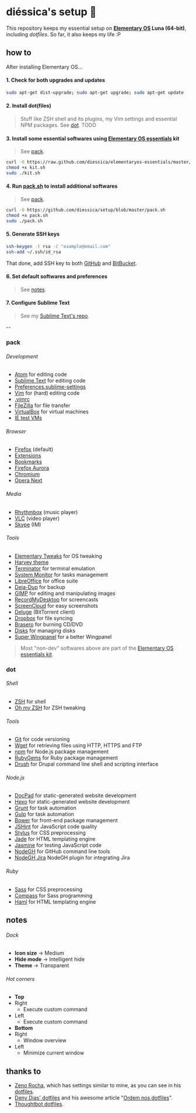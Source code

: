# diéssica's setup :penguin:
This repository keeps my essential setup on **[Elementary OS](http://elementaryos.org/) Luna (64-bit)**, including *dotfiles*. So far, it also keeps my life :P

## how to
After installing Elementary OS...

#### 1. Check for both upgrades and updates
  ```sh
  sudo apt-get dist-upgrade; sudo apt-get upgrade; sudo apt-get update
  ```

#### 2. Install dot(files)
> Stuff like ZSH shell and its plugins, my Vim settings and essential NPM packages. See [dot](https://github.com/diessica/setup/blob/master/README.md#).
> TODO

#### 3. Install some essential softwares using [Elementary OS essentials](https://github.com/diessica/elementaryos-essentials) kit
  > See [pack](https://github.com/diessica/setup/blob/master/README.md#).
  
  ```sh
  curl -O https://raw.github.com/diessica/elementaryos-essentials/master/kit.sh
  chmod +x kit.sh
  sudo ./kit.sh
  ```

#### 4. Run [pack.sh](https://github.com/diessica/setup/blob/master/pack.sh) to install additional softwares
  > See [pack](https://github.com/diessica/setup/blob/master/README.md#).

  ```sh
  curl -O https://github.com/diessica/setup/blob/master/pack.sh
  chmod +x pack.sh
  sudo ./pack.sh
  ```

#### 5. Generate SSH keys
  ```sh
  ssh-keygen -t rsa -C "example@email.com"
  ssh-add ~/.ssh/id_rsa
  ```
  That done, add SSH key to both [GitHub](https://help.github.com/articles/generating-ssh-keys#step-3-add-your-ssh-key-to-github) and [BitBucket](https://confluence.atlassian.com/display/BITBUCKET/Set+up+SSH+for+Git).
  
#### 6. Set default softwares and preferences
  > See [notes](https://github.com/diessica/setup/blob/master/README.md#notes).
  
#### 7. Configure Sublime Text
  > See my [Sublime Text's repo](https://github.com/diessica/setup/tree/master/sublimetext).

--

### pack

###### Development
* [Atom](https://atom.io) for editing code
* [Sublime Text](http://sublimetext.com) for editing code
 * [Preferences.sublime-settings](https://github.com/diessica/setup/blob/master/sublimetext/Preferences.sublime-settings)
* [Vim](http://vim.org) for (hard) editing code
 * [.vimrc](https://github.com/diessica/setup/blob/master/dot/.vimrc)
* [FileZilla](https://filezilla-project.org) for file transfer
* [VirtualBox](https://virtualbox.org/) for virtual machines
 * [IE test VMs](http://modern.ie/pt-br/virtualization-tools)

###### Browser
* [Firefox](http://mozilla.org/firefox) (default)
 * [Extensions]()
 * [Bookmarks]()
* [Firefox Aurora](http://mozilla.org/en-US/firefox/aurora/)
* [Chromium](http://chromium.org/)
* [Opera Next](http://opera.com/computer/next)

###### Media
* [Rhythmbox](https://projects.gnome.org/rhythmbox/) (music player)
* [VLC](http://videolan.org/vlc) (video player)
* [Skype](http://skype.com) (IM)

###### Tools
* [Elementary Tweaks](https://code.launchpad.net/~versable/elementary-community/elementary-tweaks) for OS tweaking
 * [Harvey theme](https://code.launchpad.net/~versable/elementary-community/elementary-harvey-theme)
* [Terminator](https://launchpad.net/terminator) for terminal emulation
* [System Monitor](https://launchpad.net/gnome-system-monitor) for tasks management
* [LibreOffice](http://libreoffice.org) for office suite
* [Deja-Dup](https://launchpad.net/deja-dup) for backup
* [GIMP](http://gimp.org/) for editing and manipulating images
* [RecordMyDesktop](http://recordmydesktop.sourceforge.net) for screencasts
* [ScreenCloud](http://screencloud.net/) for easy screenshots
* [Deluge](http://deluge-torrent.org/) (BitTorrent client)
* [Dropbox](https://dropbox.com/) for file syncing 
* [Brasero](https://projects.gnome.org/brasero) for burning CD/DVD
* [Disks](https://launchpad.net/gnome-disk-utility) for managing disks
* [Super Wingpanel](https://launchpad.net/~heathbar/+archive/super-wingpanel) for a better Wingpanel

> Most "non-dev" softwares above are part of the [Elementary OS essentials kit](https://github.com/diessicode/elementaryos-essentials).

### dot

###### Shell
* [ZSH](http://zsh.sourceforge.net) for shell
* [Oh my ZSH](https://github.com/robbyrussell/oh-my-zsh) for ZSH tweaking

###### Tools
* [Git](http://git-scm.com/) for code versioning
* [Wget](http://gnu.org/software/wget/) for retrieving files using HTTP, HTTPS and FTP
* [npm](https://npmjs.org/) for Node.js package management
* [RubyGems](http://rubygems.org/) for Ruby package management
* [Drush](http://drush.ws/) for Drupal command line shell and scripting interface

###### Node.js
* [DocPad](http:/docpad.org) for static-generated website development
* [Hexo](http://hexo.io) for static-generated website development
* [Grunt](http://gruntjs.com/) for task automation
* [Gulp](http://gulpjs.com/) for task automation
* [Bower](https://github.com/bower/bower) for front-end package management
* [JSHint](http://jshint.com) for JavaScript code quality
* [Stylus](http://learnboost.github.io/stylus) for CSS preprocessing
* [Jade](http://jade-lang.com) for HTML templating engine
* [Jasmine](http://jasmine.github.io/) for testing JavaScript code
* [NodeGH](http://www.nodegh.io/) for GitHub command line tools
* [NodeGH Jira](https://github.com/node-gh/gh-jira) NodeGH plugin for integrating Jira

###### Ruby
* [Sass](http://sass-lang.com) for CSS preprocessing
* [Compass](http://compass-style.org/) for Sass programming
* [Haml](http://haml.info) for HTML templating engine

## notes
###### Dock
* **Icon size** → Medium
* **Hide mode** → Intelligent hide
* **Theme** → Transparent

###### Hot corners
* **Top**
 * Right
   * Execute custom command
 * Left
   * Execute custom command
* **Bottom**
 * Right
   * Window overview
 * Left
   * Minimize current window

## thanks to
* [Zeno Rocha](https://github.com/zenorocha), which has settings similar to mine, as you can see in his [dotfiles](https://github.com/zenorocha).
* [Deny Dias' dotfiles](https://github.com/denydias/dotfiles) and his awesome article "[Ordem nos dotfiles](http://mexapi.macpress.com.br/2013/10/ordem-nos-dotfiles.html#.UoaawUPpYsk)".
* [Thoughtbot dotfiles](https://github.com/thoughtbot/dotfiles).
